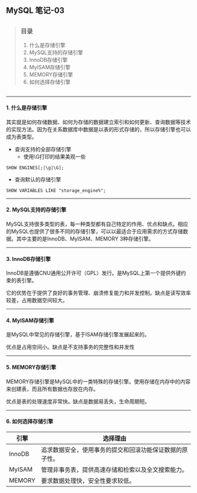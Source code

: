 ## MySQL 笔记-03

> ##
> ### 目录
> 1. 什么是存储引擎
> 2. MySQL支持的存储引擎
> 3. InnoDB存储引擎
> 4. MyISAM存储引擎
> 5. MEMORY存储引擎
> 6. 如何选择存储引擎
> ##

---

#### 1. 什么是存储引擎

其实就是如何存储数据、如何为存储的数据建立索引和如何更新、查询数据等技术的实现方法。因为在关系数据库中数据是以表的形式存储的，所以存储引擎也可以成为表类型。

+ 查询支持的全部存储引擎
    + 使用\G打印的结果美观一些
```
SHOW ENGINES[;|\g|\G];
```

+ 查询默认的存储引擎
```
SHOW VARIABLES LIKE "storage_engine%";
```
---

#### 2. MySQL支持的存储引擎
MySQL支持很多类型的表，每一种类型都有自己特定的作用、优点和缺点。相应的MySQL也提供了很多不同的存储引擎，可以以最适合于应用需求的方式存储数据。其中主要的是InnoDB、MyISAM、MEMORY 3种存储引擎。

---

#### 3. InnoDB存储引擎
InnoDB是遵循CNU通用公开许可（GPL）发行。是MySQL上第一个提供外键约束的表引擎。

它的优势在于提供了良好的事务管理、崩溃修复能力和并发控制。缺点是读写效率较差，占用数据空间较大。

---

#### 4. MyISAM存储引擎
是MySQL中常见的存储引擎，基于ISAM存储引擎发展起来的。

优点是占用空间小。缺点是不支持事务的完整性和并发性

---

#### 5. MEMORY存储引擎
MEMORY存储引擎是MySQL中的一类特殊的存储引擎。使用存储在内存中的内容来创建表，而且所有数据也存放在内存。

优点是表的处理速度非常快。缺点是数据易丢失，生命周期短。

---

#### 6. 如何选择存储引擎
| 引擎      | 选择理由 |
| ----------- | ----------- |
| InnoDB      | 追求数据安全，使用事务的提交和回滚功能保证数据的原子性。     |
| MyISAM   | 管理非事务表，提供高速存储和检索以及全文搜索能力。        |
| MEMORY | 要求数据处理快，安全性要求较低。
 